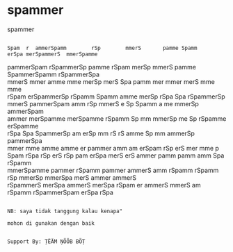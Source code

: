 # spammer
spammer
                                                                                                                                                    
                                                                                                                                                 Spam  r  ammerSpamm        rSp        mmerS       pamme Spamm       erSpa merSpammerS  mmerSpamme      
   pammerSpam  rSpammerSp      pamme       rSpam       merSp mmerS       pamme SpammerSpamm rSpammerSpa     
  mmerS  mmer  amme    mme     merSp         merS      Spa     pamm      mer   mmer    merS  mme    mme     
  rSpam        erSpammerSp    rSpamm         Spamm    amme     merSp    rSpa    Spa          rSpammerSp     
   mmerS       pammerSpam     amm rSp        mmerS    e Sp     Spamm    a me    mmerSp       ammerSpam      
      ammer    merSpamme     merSpamme       rSpamm  Sp mm     mmerSp  me Sp    rSpamme      erSpamme       
       rSpa    Spa           SpammerSp       am erSp mm rS     rS amme Sp mm    ammerSp      pammerSpa      
        mmer   mme          amme   amme      er pammer  amm    am erSpam  rSp   erS          mer   mme  p   
  Spam  rSpa   rSp          erS     rSp      pam erSpa merS    erS ammer pamm   pamm    amm  Spa   rSpamm   
  mmerSpamme  pammer      rSpamm   pammer  ammerS amm rSpamm rSpamm rSp mmerSp mmerSpa merS ammer  ammerS   
  rSpammerS   merSpa      ammerS   merSpa   rSpam er  ammerS  mmerS am  rSpamm rSpammerSpam erSpa   rSpa             
                                                                                                                                                    
 
                                                                                                                                                    
                                                                                                                                                   NB: saya tidak tanggung kalau kenapa" 
                                                                                                                                                   mohon di gunakan dengan baik 
                                                                                                                                                   
                                                                                                                                                   Support By: ȚËÄM ŅÖÖB BÖȚ
                                                                                                                                                   

